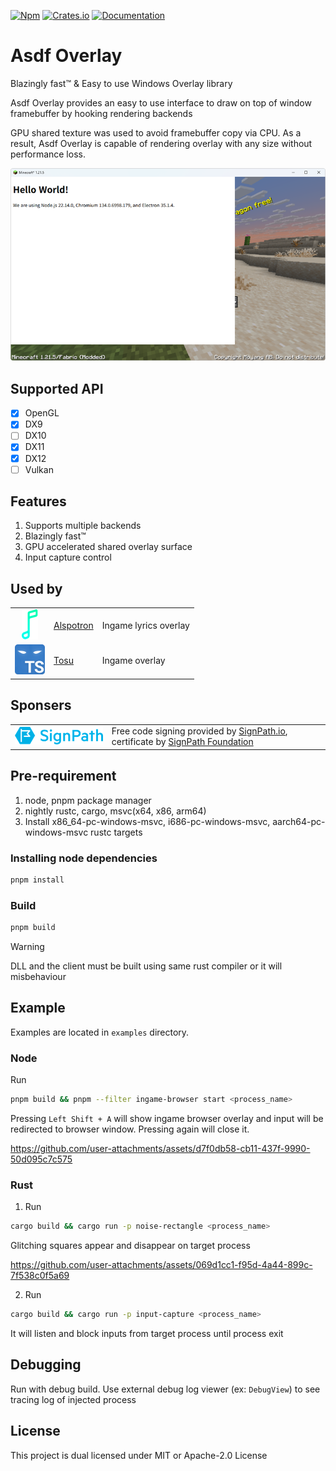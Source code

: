 [![Npm][npm-badge]][npm-url]
[![Crates.io][crates-badge]][crates-url]
[![Documentation][docs-badge]][docs-url]

[npm-badge]: https://img.shields.io/npm/v/asdf-overlay-node.svg
[npm-url]: https://www.npmjs.com/package/asdf-overlay-node
[crates-badge]: https://img.shields.io/crates/v/asdf-overlay-client.svg
[crates-url]: https://crates.io/crates/asdf-overlay-client
[docs-badge]: https://docs.rs/asdf-overlay-client/badge.svg     
[docs-url]: https://docs.rs/asdf-overlay-client

# Asdf Overlay
Blazingly fast™ & Easy to use Windows Overlay library

Asdf Overlay provides an easy to use interface to draw on top of window framebuffer by hooking rendering backends

GPU shared texture was used to avoid framebuffer copy via CPU.
As a result, Asdf Overlay is capable of rendering overlay with any size without performance loss.

![Screenshot](assets/example.png)

## Supported API
* [x] OpenGL
* [x] DX9
* [ ] DX10
* [x] DX11
* [x] DX12
* [ ] Vulkan

## Features
1. Supports multiple backends
2. Blazingly fast™
3. GPU accelerated shared overlay surface
4. Input capture control

## Used by
[alspotron-url]: https://github.com/organization/alspotron
[tosu-url]: https://github.com/tosuapp/tosu

| | | |
| :-----: | ----- | ----- |
| [![Alspotron logo](.github/images/alspotron-logo.png)][alspotron-url] | [Alspotron][alspotron-url] | Ingame lyrics overlay
| [![Tosu logo](.github/images/tosu-logo.png)][tosu-url] | [Tosu][tosu-url] | Ingame overlay

## Sponsers
[sign-path-io-url]: https://signpath.io/
[sign-path-foundation-url]: https://signpath.org/

| | |
| :-----: | ----- |
| [![SignPath logo](.github/images/signpath-logo.png)][sign-path-io-url] | Free code signing provided by [SignPath.io][sign-path-io-url], certificate by [SignPath Foundation][sign-path-foundation-url] |

## Pre-requirement
1. node, pnpm package manager
2. nightly rustc, cargo, msvc(x64, x86, arm64)
3. Install x86_64-pc-windows-msvc, i686-pc-windows-msvc, aarch64-pc-windows-msvc rustc targets

### Installing node dependencies
```bash
pnpm install
```

### Build
```bash
pnpm build
```

> [!WARNING]
> DLL and the client must be built using same rust compiler or it will misbehaviour

## Example
Examples are located in `examples` directory.

### Node
Run
```bash
pnpm build && pnpm --filter ingame-browser start <process_name>
```
Pressing `Left Shift + A` will show ingame browser overlay and input will be redirected to browser window. Pressing again will close it.

https://github.com/user-attachments/assets/d7f0db58-cb11-437f-9990-50d095c7c575

### Rust
1. Run
```bash
cargo build && cargo run -p noise-rectangle <process_name>
```
Glitching squares appear and disappear on target process

https://github.com/user-attachments/assets/069d1cc1-f95d-4a44-899c-7f538c0f5a69

2. Run
```bash
cargo build && cargo run -p input-capture <process_name>
```
It will listen and block inputs from target process until process exit

## Debugging
Run with debug build.
Use external debug log viewer (ex: `DebugView`) to see tracing log of injected process

## License
This project is dual licensed under MIT or Apache-2.0 License
